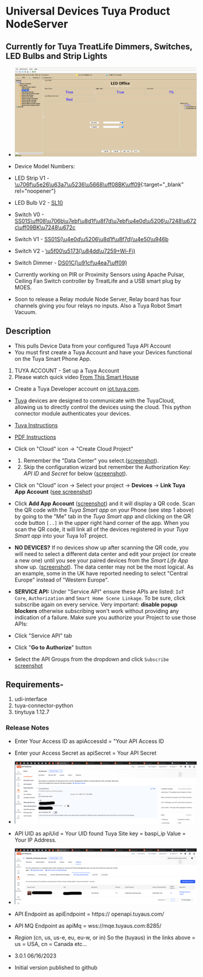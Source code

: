 # Universal Devices Tuya Product NodeServer

## Currently for Tuya TreatLife Dimmers, Switches, LED Bulbs and Strip Lights

* ![Tuya-Bulb-Control](<https://github.com/sjpbailey/Documentation/blob/41e7ad8d9171849ea9853a071866ae2da3ef4dfa/Tuya%20Documents/Images/Screenshot%202023-06-21%20at%202.35.55%20AM.png>)

* Device Model Numbers:
* LED Strip V1 - [\u706f\u5e26\u63a7\u5236\u5668\uff08BK\uff09](https://www.treatlife.tech/products/smart-led-strip-lights){:target="_blank" rel="noopener"}
* LED Bulb V2 - [SL10](https://www.treatlife.tech/products/smart-color-changing-light-bulb-treatlife?variant=41499323367619)
* Switch V0 - [SS01S\uff08\u706b\u7ebf\u8d1f\u8f7d\u7ebf\u4e0d\u5206\u7248\u672c\uff09BK\u7248\u672c](https://www.treatlife.tech/products/smart-light-switch-treatlife-wi-fi-light-switch-compatible-with-alexa-google-assistant-and-ifttt-single-pole-schedule-remote-control-neutral-wire-required-easy-installation-etl-listed-4-pack?variant=31727536472125)
* Switch V1 - [SS01S(\u4e0d\u5206\u8d1f\u8f7d)\u4e50\u946b](https://www.treatlife.tech/products/smart-light-switch-treatlife-wi-fi-light-switch-compatible-with-alexa-google-assistant-and-ifttt-single-pole-schedule-remote-control-neutral-wire-required-easy-installation-etl-listed-4-pack?variant=31727536406589)
* Switch V2 - [\u5f00\u5173(\u84dd\u7259+Wi-Fi)](https://www.treatlife.tech/products/3-way-smart-switch-wifi-alexa-neutral-wire-needed?variant=31727491842109)
* Switch Dimmer - [DS01C(\u91cf\u4ea7\uff09)](https://www.treatlife.tech/products/treatlife-master-3-way-smart-dimmer-switch-2pack-works-with-alexa-google-home-neutral-wire-require)
* Currently working on PIR or Proximity Sensors using Apache Pulsar, Ceiling Fan Switch controller by TreatLife and a USB smart plug by MOES.
* Soon to release a Relay module Node Server, Relay board has four channels giving you four relays no inputs. Also a Tuya Robot Smart Vacuum.

## Description

* This pulls Device Data from your configured Tuya API Account
* You must first create a Tuya Account and have your Devices functional on the Tuya Smart Phone App.

1. TUYA ACCOUNT - Set up a Tuya Account
2. Please watch quick video [From This Smart House](https://youtu.be/M9Q6de08QOI)

* Create a Tuya Developer account on [iot.tuya.com](https://iot.tuya.com/).
* [Tuya](https://en.tuya.com/) devices are designed to communicate with the TuyaCloud, allowing us to directly control the devices using the cloud. This python connector module authenticates your devices.
* [Tuya Instructions](https://developer.tuya.com/en/docs/iot/quick-start1?id=K95ztz9u9t89n)
* [PDF Instructions](<https://github.com/sjpbailey/Documentation/blob/73e4eb485a9d369361d03ec48abd8ed0ad9fd855/Tuya%20Documents/Images/Tuya.IoT.API.Setup%20(3).pdf>)
* Click on "Cloud" icon -> "Create Cloud Project"
* 1. Remember the "Data Center" you select.([screenshot](https://github.com/sjpbailey/Documentation/blob/46b360102db0a9abf2a8740f3d4f41ef283755bd/Tuya%20Documents/Images/Screenshot%202023-06-18%20at%2011.10.44%20PM.png)).
* 2. Skip the configuration wizard but remember the Authorization Key: *API ID* and *Secret* for below ([screenshot](https://github.com/sjpbailey/Documentation/blob/a80f968a811d481e22c95c999f55120e83c6e054/Tuya%20Documents/Images/Screenshot%202023-06-18%20at%2011.11.41%20PM.png)).
* Click on "Cloud" icon -> Select your project -> **Devices** -> **Link Tuya App Account** ([see screenshot](https://user-images.githubusercontent.com/836718/155827671-44d5fce4-0119-4d0e-a224-ef3715fafc24.png))
* Click **Add App Account** ([screenshot](https://user-images.githubusercontent.com/836718/155827671-44d5fce4-0119-4d0e-a224-ef3715fafc24.png)) and it will display a QR code. Scan the QR code with the *Tuya Smart app* on your Phone (see step 1 above) by going to the "Me" tab in the *Tuya Smart app* and clicking on the QR code button `[..]` in the upper right hand corner of the app. When you scan the QR code, it will link all of the devices registered in your *Tuya Smart app* into your Tuya IoT project.
* **NO DEVICES?** If no devices show up after scanning the QR code, you will need to select a different data center and edit your project (or create a new one) until you see your paired devices from the *Smart Life App* show up. ([screenshot](https://github.com/sjpbailey/Documentation/blob/2e63ceb8035cdf58766a044956ae771e96cf5f12/Tuya%20Documents/Images/Screenshot%202023-06-18%20at%2011.13.45%20PM.png)). The data center may not be the most logical. As an example, some in the UK have reported needing to select "Central Europe" instead of "Western Europe".

* **SERVICE API:** Under "Service API" ensure these APIs are listed: `IoT Core`, `Authorization` and `Smart Home Scene Linkage`. To be sure, click subscribe again on every service.  Very important: **disable popup blockers** otherwise subscribing won't work without providing any indication of a failure. Make sure you authorize your Project to use those APIs:
* Click "Service API" tab
* Click "**Go to Authorize**" button
* Select the API Groups from the dropdown and click `Subscribe` [screenshot](<https://github.com/sjpbailey/Documentation/blob/f4db201c45b14b5e79ef100b976d9901f4d55b45/Tuya%20Documents/Images/Screenshot%202023-06-18%20at%2011.14.31%20PM.png>)

## Requirements-

1. udi-interface
2. tuya-connector-python
3. tinytuya 1.12.7

### Release Notes

* Enter Your Access ID as apiAccessId = "Your API Access ID
* Enter your Access Secret as apiSecret = Your API Secret

* ![API ACCESS ID and SECRET Location](https://github.com/sjpbailey/udi-tuya-poly-cloud-api-v3/blob/main/images_go/Screenshot%202023-06-16%20at%203.57.31%20PM.png)

* API UID as apiUid = Your UID found Tuya Site key = baspi_ip Value = Your IP Address.

* ![UID Location](<https://github.com/sjpbailey/udi-tuya-poly-cloud-api-v3/blob/main/images_go/Screenshot%202023-06-16%20at%203.51.36%20PM.png>)

* API Endpoint as apiEndpoint = https:// openapi.tuyaus.com/
* API MQ Endpoint as apiMq = wss://mqe.tuyaus.com:8285/
* *Region* (cn, us, us-e, eu, eu-w, or in) So the (tuyaus) in the links above = us = USA, cn = Canada etc...

* 3.0.1 06/16/2023

* Initial version published to github
